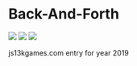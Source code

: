 # Back-And-Forth
[![](https://img.shields.io/badge/Js13kGames-2019-red)](https://2019.js13kgames.com/)
[![](https://img.shields.io/badge/Mobile-%2313-blue)](https://2019.js13kgames.com/#winners-mobile)
[![](https://img.shields.io/badge/Overall-%2348-orange)](https://2019.js13kgames.com/#winners)

js13kgames.com entry for year 2019
